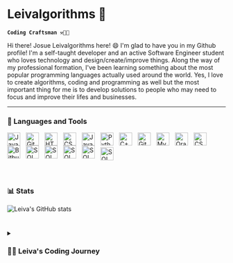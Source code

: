 #  Leivalgorithms 👹

**`Coding Craftsman ⚒️👨‍💻`**

Hi there! Josue Leivalgorithms here! 😄 I'm glad to have you in my Github profile!
I'm a self-taught developer and an active Software Engineer student who loves technology and design/create/improve things. Along the way of my professional formation, I've been learning something about the most popular programming languages actually used around the world. Yes, I love to create algorithms, coding and programming as well but the most important thing for me is to develop solutions to people who may need to focus and improve their lifes and businesses. 

---


### 🧰 Languages and Tools

<img align="left" alt="Java" width="30px" style="padding-right:10px;" src="https://cdn.jsdelivr.net/gh/devicons/devicon/icons/java/java-original.svg"/>
<img align="left" alt="Git" width="30px" style="padding-right:10px;" src="https://cdn.jsdelivr.net/gh/devicons/devicon/icons/git/git-original.svg" />
<img align="left" alt="HTML" width="30px" style="padding-right:10px;" src="https://cdn.jsdelivr.net/gh/devicons/devicon/icons/html5/html5-plain.svg" />
<img align="left" alt="CSS" width="30px" style="padding-right:10px;" src="https://cdn.jsdelivr.net/gh/devicons/devicon/icons/css3/css3-plain.svg" />
<img align="left" alt="JavaScript" width="30px" style="padding-right:10px;" src="https://cdn.jsdelivr.net/gh/devicons/devicon/icons/javascript/javascript-plain.svg" />
<img align="left" alt="Python" width="30px" style="padding-right:10px;" src="https://cdn.jsdelivr.net/gh/devicons/devicon/icons/python/python-plain.svg" />          
<img align="left" alt="C++" width="30px" style="padding-right:10px;" src="https://cdn.jsdelivr.net/gh/devicons/devicon@latest/icons/cplusplus/cplusplus-original.svg" />
<img align="left" alt="GitHub" width="30px" style="padding-right:10px;" src="https://cdn.jsdelivr.net/gh/devicons/devicon/icons/github/github-original.svg" />
<img align="left" alt="MySQL" width="30px" style="padding-right:10px;" src="https://cdn.jsdelivr.net/gh/devicons/devicon/icons/mysql/mysql-original.svg" />
<img align="left" alt="Oracle" width="30px" style="padding-right:10px;" src="https://cdn.jsdelivr.net/gh/devicons/devicon/icons/oracle/oracle-original.svg" />
<img align="left" alt="CSharp" width="30px" style="padding-right:10px;" src="https://cdn.jsdelivr.net/gh/devicons/devicon/icons/csharp/csharp-plain.svg" />
<img align="left" alt="Bitbucket" width="30px" style="padding-right:10px;" src="https://cdn.jsdelivr.net/gh/devicons/devicon@latest/icons/bitbucket/bitbucket-original.svg" /> 
<img align="left" alt="SQL" width="30px" style="padding-right:10px;" src="https://cdn.jsdelivr.net/gh/devicons/devicon/icons/microsoftsqlserver/microsoftsqlserver-plain.svg" />
<img align="left" alt="SQL" width="30px" style="padding-right:10px;"  src="https://cdn.jsdelivr.net/gh/devicons/devicon@latest/icons/spring/spring-original.svg" />
<img align="left" alt="SQL" width="30px" style="padding-right:10px;" src="https://cdn.jsdelivr.net/gh/devicons/devicon@latest/icons/jira/jira-original.svg" />
<img align="left" alt="SQL" width="30px" style="padding-right:10px;" src="https://cdn.jsdelivr.net/gh/devicons/devicon@latest/icons/bootstrap/bootstrap-original.svg" />
<br /><br />
<img align="left" alt="SQL" width="30px" style="padding-right:10px;" src="https://cdn.jsdelivr.net/gh/devicons/devicon@latest/icons/postman/postman-original.svg" />
<br /><br /><br />









#

### 📊 Stats

![Leiva's GitHub stats](https://github-readme-stats.vercel.app/api?username=leivalgorithms&show_icons=true&theme=gruvbox)

<!-- ![GitHub Streak](https://streak-stats.demolab.com?user=leivalgorithms&theme=gruvbox&border_radius=4.5) -->

#

<details>
 <summary><h3>👨‍💻 Leiva's Coding Journey</h3></summary>
   I started my coding journey in 2015 as a naive industrial electronics student with a passion to learn everything I could about this programming world - code, algorithms, software design, theory and so on. For so many reasons I abandoned my dream to become software developer until 2021, when I officialy started my Computer Science career. Since that time I've been trying to learning as much as I can about everything related to this passionate field. Everything about software development passionates me, makes me feel motivated to keep walking and reach goals through this coding journey.Requirements Engineering, software design, architecture, coding, software version control, testing and deployment. Addicionaly to my current professional training, I'm currently learning about Data Analysis and Business Inteligence. This come in response to business needs on my former Job at Intel Corporation. My current job consisted of assisting Engineering departments with software and hardware solutions based on the company available resources like Python, SQL, Oracle, C#, C++, html and PowerPlatform.
   Actually I'm performing as a Software Engineer in Experian Costa Rica.
